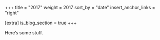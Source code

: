 +++
title = "2017"
weight = 2017
sort_by = "date"
insert_anchor_links = "right"

[extra]
is_blog_section = true
+++

Here’s some stuff.
